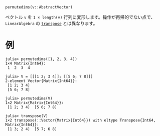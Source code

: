 ```
permutedims(v::AbstractVector)
```

ベクトル `v` を `1 × length(v)` 行列に変形します。操作が再帰的でない点で、`LinearAlgebra` の [`transpose`](@ref) とは異なります。

# 例

```jldoctest; setup = :(using LinearAlgebra)
julia> permutedims([1, 2, 3, 4])
1×4 Matrix{Int64}:
 1  2  3  4

julia> V = [[[1 2; 3 4]]; [[5 6; 7 8]]]
2-element Vector{Matrix{Int64}}:
 [1 2; 3 4]
 [5 6; 7 8]

julia> permutedims(V)
1×2 Matrix{Matrix{Int64}}:
 [1 2; 3 4]  [5 6; 7 8]

julia> transpose(V)
1×2 transpose(::Vector{Matrix{Int64}}) with eltype Transpose{Int64, Matrix{Int64}}:
 [1 3; 2 4]  [5 7; 6 8]
```

